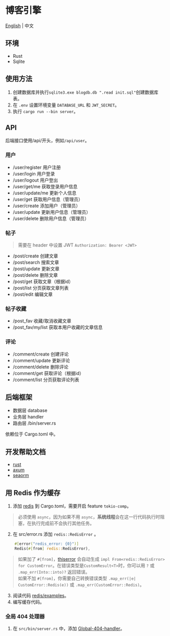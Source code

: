 # 博客引擎

[English](README.md) | 中文

## 环境
- Rust
- Sqlite 

## 使用方法
1. 创建数据库并执行`sqlite3.exe blogdb.db ".read init.sql"`创建数据库表。
2. 在 `.env` 设置环境变量 `DATABASE_URL` 和 `JWT_SECRET`。
3. 执行 `cargo run --bin server`。


## API

后端接口使用/api/开头，例如`/api/user`。

### 用户
- /user/register        用户注册
- /user/login           用户登录
- /user/logout          用户登出
- /user/get/me       获取登录用户信息
- /user/update/me       更新个人信息
- /user/get             获取用户信息（管理员）
- /user/create          添加用户（管理员）
- /user/update          更新用户信息（管理员）
- /user/delete          删除用户信息（管理员）

### 帖子
> 需要在 header 中设置 JWT `Authorization: Bearer <JWT>`
- /post/create   创建文章
- /post/search   搜索文章
- /post/update   更新文章
- /post/delete   删除文章
- /post/get      获取文章（根据id）
- /post/list     分页获取文章列表
- /post/edit     编辑文章

### 帖子收藏
- /post_fav             收藏/取消收藏文章
- /post_fav/my/list     获取本用户收藏的文章信息

### 评论
- /comment/create   创建评论
- /comment/update   更新评论
- /comment/delete   删除评论
- /comment/get      获取评论（根据id）
- /comment/list     分页获取评论列表

## 后端框架
- 数据层 database
- 业务层 handler
- 路由层 /bin/server.rs

依赖位于 Cargo.toml 中。

## 开发帮助文档
- [rust](https://photino.gitbooks.io/rust-notes/content/memory-safety.html)
- [axum](https://docs.rs/axum/latest/axum/)
- [seaorm](https://www.sea-ql.org/SeaORM/docs/introduction/tutorial/)

## 用 Redis 作为缓存
1. 添加 [redis](https://github.com/redis-rs/redis-rs) 到 Cargo.toml，需要开启 feature `tokio-comp`。
> 必须使用 `async`，因为如果不用 `async`，**系统线程**会在这一行代码执行时阻塞，在执行完成前不会执行其他任务。
2. 在 src/error.rs 添加 `redis::RedisError` 。
```rust
    #[error("redis_error: {0}")]
    Redis(#[from] redis::RedisError),
```
> 如果加了 `#[from]`，[thiserror](https://github.com/dtolnay/thiserror) 会自动生成 `impl From<redis::RedisError> for CustomError`。在错误类型是`CustomResult<T>`时，你可以用 `?` 或 `.map_err(Into::into)?` 返回错误。  
> 如果不加 `#[from]`，你需要自己转换错误类型 `.map_err(|e| CustomError::Redis(e))` 或 `.map_err(CustomError::Redis)`。
3. 阅读代码 [redis/examples](https://github.com/redis-rs/redis-rs/blob/main/redis/examples/async-await.rs)。
4. 编写缓存代码。

### 全局 404 处理器
1. 在 `src/bin/server.rs` 中，添加 [Global-404-handler](https://github.com/tokio-rs/axum/tree/main/examples/global-404-handler)。
